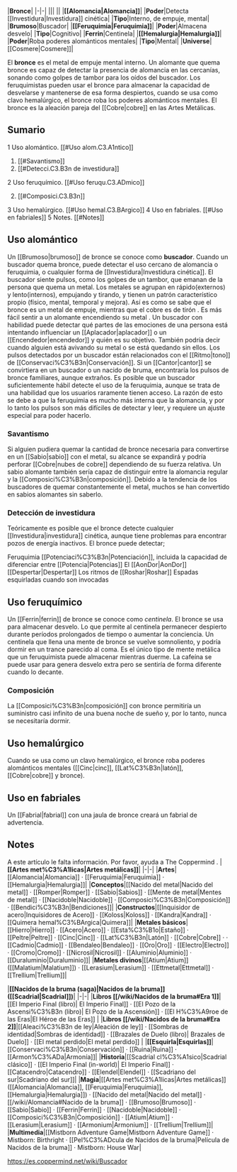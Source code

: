

|**Bronce**|
|-|-|
|||
||
|**[[Alomancia\|Alomancia]]**|
|**Poder**|Detecta [[Investidura\|Investidura]] cinética|
|**Tipo**|Interno, de empuje, mental|
|**Brumoso**|Buscador|
|**[[Feruquimia\|Feruquimia]]**|
|**Poder**|Almacena desvelo|
|**Tipo**|Cognitivo|
|**Ferrin**|Centinela|
|**[[Hemalurgia\|Hemalurgia]]**|
|**Poder**|Roba poderes alománticos mentales|
|**Tipo**|Mental|
|**Universe**|[[Cosmere\|Cosmere]]|

El **bronce** es el metal de empuje mental interno. Un alomante que quema bronce es capaz de detectar la presencia de alomancia en las cercanías, sonando como golpes de tambor para los oídos del buscador. Los feruquimistas pueden usar el bronce para almacenar la capacidad de desvelarse y mantenerse de esa forma despiertos, cuando se usa como clavo hemalúrgico, el bronce roba los poderes alománticos mentales.
El bronce es la aleación pareja del [[Cobre\|cobre]] en las Artes Metálicas.

## Sumario

1 Uso alomántico. [[#Uso alom.C3.A1ntico]] 

1. [[#Savantismo]] 
1. [[#Detecci.C3.B3n de investidura]] 


2 Uso feruquímico. [[#Uso feruqu.C3.ADmico]] 

2. [[#Composici.C3.B3n]] 


3 Uso hemalúrgico. [[#Uso hemal.C3.BArgico]] 
4 Uso en fabriales. [[#Uso en fabriales]] 
5 Notes. [[#Notes]] 


## Uso alomántico
Un [[Brumoso\|brumoso]] de bronce se conoce como **buscador**. Cuando un buscador quema bronce, puede detectar el uso cercano de alomancia o feruquimia, o cualquier forma de [[Investidura\|Investidura cinética]]. El buscador siente pulsos, como los golpes de un tambor, que emanan de la persona que quema un metal. Los metales se agrupan en rápido(externos) y lento(internos), empujando y tirando, y tienen un patrón característico propio (físico, mental, temporal y mejora). Así es como se sabe que el bronce es un metal de empuje, mientras que el cobre es de tirón .
Es más fácil sentir a un alomante encendiendo su metal . Un buscador con habilidad puede detectar qué partes de las emociones de una persona está intentando influenciar un [[Aplacador\|aplacador]] o un [[Encendedor\|encendedor]] y quién es su objetivo.  También podría decir cuando alguien está avivando su metal o se está quedando sin ellos.
Los pulsos detectados por un buscador están relacionados con el [[Ritmo\|tono]] de [[Conservaci%C3%B3n\|Conservación]]. Si un [[Cantor\|cantor]] se convirtiera en un buscador o un nacido de bruma, encontraría los pulsos de bronce familiares, aunque extraños.
Es posible que un buscador suficientemente hábil detecte el uso de la feruquimia, aunque se trata de una habilidad que los usuarios raramente tienen acceso. La razón de esto se debe a que la feruquimia es mucho más interna que la alomancia, y por lo tanto los pulsos son más difíciles de detectar y leer, y requiere un ajuste especial para poder hacerlo.

### Savantismo
Si alguien pudiera quemar la cantidad de bronce necesaria para convertirse en un [[Sabio\|sabio]] con el metal, su alcance se expandirá  y podría perforar [[Cobre\|nubes de cobre]] dependiendo de su fuerza relativa.  Un sabio alomante también sería capaz de distinguir entre la alomancia regular y la [[Composici%C3%B3n\|composición]]. Debido a la tendencia de los buscadores de quemar constantemente el metal, muchos se han convertido en sabios alomantes sin saberlo.

### Detección de investidura
Teóricamente es posible que el bronce detecte cualquier [[Investidura\|investidura]] cinética, aunque tiene problemas para encontrar pozos de energía inactivos. El bronce puede detectar;

Feruquimia 
[[Potenciaci%C3%B3n\|Potenciación]], incluida la capacidad de diferenciar entre [[Potencia\|Potencias]] 
El [[AonDor\|AonDor]] 
[[Despertar\|Despertar]] 
Los ritmos de [[Roshar\|Roshar]] 
Espadas esquirladas cuando son invocadas 
## Uso feruquímico
Un [[Ferrin\|ferrin]] de bronce se conoce como *centinela*. El bronce se usa para almacenar desvelo. Lo que permite al centinela permanecer despierto durante períodos prolongados de tiempo o aumentar la conciencia. Un centinela que llena una mente de bronce se vuelve somnoliento, y podría dormir en un trance parecido al coma. Es el único tipo de mente metálica que un feruquimista puede almacenar mientras duerme. La cafeína se puede usar para genera desvelo extra pero se sentiría de forma diferente cuando lo decante. 

### Composición
La [[Composici%C3%B3n\|composición]] con bronce permitiría un suministro casi infinito de una buena noche de sueño y, por lo tanto, nunca se necesitaría dormir. 

## Uso hemalúrgico
Cuando se usa como un clavo hemalúrgico, el bronce roba poderes alománticos mentales ([[Cinc\|cinc]], [[Lat%C3%B3n\|latón]], [[Cobre\|cobre]] y bronce).

## Uso en fabriales
Un [[Fabrial\|fabrial]] con una jaula de bronce creará un fabrial de advertencia.

## Notes

A este artículo le falta información. Por favor, ayuda a The Coppermind .
|**[[Artes met%C3%A1licas\|Artes metálicas]]**|
|-|-|
|**Artes**|[[Alomancia\|Alomancia]] · [[Feruquimia\|Feruquimia]] · [[Hemalurgia\|Hemalurgia]]|
|**Conceptos**|[[Nacido del metal\|Nacido del metal]] · [[Romper\|Romper]] · [[Sabio\|Sabios]] · [[Mente de metal\|Mentes de metal]] · [[Nacidoble\|Nacidoble]] · [[Composici%C3%B3n\|Composición]] · [[Bendici%C3%B3n\|Bendiciones]]|
|**Constructos**|[[Inquisidor de acero\|Inquisidores de Acero]] · [[Koloss\|Koloss]] · [[Kandra\|Kandra]] · [[Quimera hemal%C3%BArgica\|Quimera]]|
|**Metales básicos**|[[Hierro\|Hierro]] · [[Acero\|Acero]] · [[Esta%C3%B1o\|Estaño]] · [[Peltre\|Peltre]] · [[Cinc\|Cinc]] · [[Lat%C3%B3n\|Latón]] · [[Cobre\|Cobre]] ·  · [[Cadmio\|Cadmio]] · [[Bendaleo\|Bendaleo]] · [[Oro\|Oro]] · [[Electro\|Electro]] · [[Cromo\|Cromo]] · [[Nicrosil\|Nicrosil]] · [[Aluminio\|Aluminio]] · [[Duraluminio\|Duraluminio]]|
|**Metales divinos**|[[Atium\|Atium]] ([[Malatium\|Malatium]]) · [[Lerasium\|Lerasium]] · [[Ettmetal\|Ettmetal]] · [[Trellium\|Trellium]]|

|**[[Nacidos de la bruma (saga)\|Nacidos de la bruma]] ([[Scadrial\|Scadrial]])**|
|-|-|
|**Libros [[/wiki/Nacidos de la bruma#Era 1]]**|[[El Imperio Final (libro)\| El Imperio Final]] · [[El Pozo de la Ascensi%C3%B3n (libro)\| El Pozo de la Ascensión]] · [[El H%C3%A9roe de las Eras\|El Héroe de las Eras]] |
|**Libros [[/wiki/Nacidos de la bruma#Era 2]]**|[[Aleaci%C3%B3n de ley\|Aleación de ley]] · [[Sombras de identidad\|Sombras de identidad]] · [[Brazales de Duelo (libro)\| Brazales de Duelo]] · [[El metal perdido\|El metal perdido]]  |
|**[[Esquirla\|Esquirlas]]**|[[Conservaci%C3%B3n\|Conservación]] · [[Ruina\|Ruina]] · [[Armon%C3%ADa\|Armonía]]|
|**Historia**|[[Scadrial cl%C3%A1sico\|Scadrial clásico]] · [[El Imperio Final (in-world)\| El Imperio Final]] · [[Catacendro\|Catacendro]] · [[Elendel\|Elendel]] · [[Scadriano del sur\|Scadriano del sur]]|
|**Magia**|[[Artes met%C3%A1licas\|Artes metálicas]] ([[Alomancia\|Alomancia]], [[Feruquimia\|Feruquimia]], [[Hemalurgia\|Hemalurgia]]) · [[Nacido del metal\|Nacido del metal]] · [[/wiki/Alomancia#Nacido de la bruma]] · [[Brumoso\|Brumoso]] · [[Sabio\|Sabio]] · [[Ferrin\|Ferrin]] · [[Nacidoble\|Nacidoble]] · [[Composici%C3%B3n\|Composición]] · [[Atium\|Atium]] · [[Lerasium\|Lerasium]] · [[Armonium\|Armonium]] · [[Trellium\|Trellium]]|
|**Multimedia**|[[Mistborn Adventure Game\|Mistborn Adventure Game‎‎]] · Mistborn: Birthright · [[Pel%C3%ADcula de Nacidos de la bruma\|Película de Nacidos de la bruma]] · Mistborn: House War|



https://es.coppermind.net/wiki/Buscador